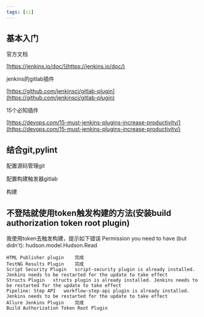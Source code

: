 ```yaml
---
tags: [ci]
---
```


## 基本入门

官方文档

[https://jenkins.io/doc/](https://jenkins.io/doc/)

jenkins的gitlab插件

[https://github.com/jenkinsci/gitlab-plugin](https://github.com/jenkinsci/gitlab-plugin)

15个必知插件

[https://devops.com/15-must-jenkins-plugins-increase-productivity/](https://devops.com/15-must-jenkins-plugins-increase-productivity/)

## 结合git,pylint

配置源码管理git

配置构建触发器gitlab

构建


## 不登陆就使用token触发构建的方法(安装build authorization token root plugin)

我使用token去触发构建，提示如下错误
Permission you need to have (but didn't): hudson.model.Hudson.Read

```
HTML Publisher plugin	 完成
TestNG Results Plugin	 完成
Script Security Plugin	 script-security plugin is already installed. Jenkins needs to be restarted for the update to take effect
Structs Plugin	 structs plugin is already installed. Jenkins needs to be restarted for the update to take effect
Pipeline: Step API	 workflow-step-api plugin is already installed. Jenkins needs to be restarted for the update to take effect
Allure Jenkins Plugin	 完成
Build Authorization Token Root Plugin
```
